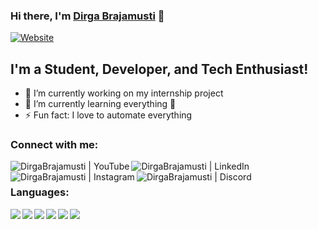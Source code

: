 ### Hi there, I'm [Dirga Brajamusti][website] 👋

[![Website](https://img.shields.io/website?label=dirgabrajamusti.xyz&style=for-the-badge&url=https://dirgabrajamusti.xyz)](https://dirgabrajamusti.xyz)

## I'm a Student, Developer, and Tech Enthusiast!

- 🔭 I’m currently working on my internship project
- 🌱 I’m currently learning everything 🤣
- ⚡ Fun fact: I love to automate everything

### Connect with me:

[<img align="left" alt="DirgaBrajamusti | YouTube" src="https://img.shields.io/badge/YouTube-FF0000?style=for-the-badge&logo=youtube&logoColor=white" />][youtube]
[<img align="left" alt="DirgaBrajamusti | LinkedIn" src="https://img.shields.io/badge/LinkedIn-0077B5?style=for-the-badge&logo=linkedin&logoColor=white" />][linkedin]
[<img align="left" alt="DirgaBrajamusti | Instagram" src="https://img.shields.io/badge/Instagram-E4405F?style=for-the-badge&logo=instagram&logoColor=white" />][instagram]
[<img align="left" alt="DirgaBrajamusti | Discord" src="https://img.shields.io/badge/Discord-7289DA?style=for-the-badge&logo=discord&logoColor=white" />][discord]

<br />

### Languages:

<img align="left" src="https://img.shields.io/badge/python%20-%2314354C.svg?&style=for-the-badge&logo=python&logoColor=white"/>
<img align="left" src="https://img.shields.io/badge/c%23%20-%23239120.svg?&style=for-the-badge&logo=c-sharp&logoColor=white"/>
<img align="left" src="https://img.shields.io/badge/node.js%20-%2343853D.svg?&style=for-the-badge&logo=node.js&logoColor=white"/>
<img align="left" src="https://img.shields.io/badge/java-%23ED8B00.svg?&style=for-the-badge&logo=java&logoColor=white"/>
<img align="left" src="https://img.shields.io/badge/html5%20-%23E34F26.svg?&style=for-the-badge&logo=html5&logoColor=white"/>
<img align="left" src="https://img.shields.io/badge/php-%23777BB4.svg?&style=for-the-badge&logo=php&logoColor=white"/>

[website]: https://dirgabrajamusti.xyz
[youtube]: https://www.youtube.com/c/DirgaBrajamusti
[instagram]: https://instagram.com/dirga_brajamusti
[linkedin]: https://www.linkedin.com/in/dirga-brajamusti
[discord]: https://discordapp.com/users/160784157826482177
[steam]: https://steamcommunity.com/id/FrostedSakura/